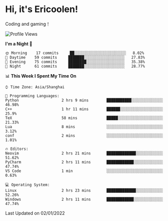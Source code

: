 # Hi, it's Ericoolen!
Coding and gaming！

<!--START_SECTION:waka-->
![Profile Views](http://img.shields.io/badge/Profile%20Views-3-blue)

**I'm a Night 🦉** 

```text
🌞 Morning    17 commits     ██░░░░░░░░░░░░░░░░░░░░░░░   8.02% 
🌆 Daytime    59 commits     ███████░░░░░░░░░░░░░░░░░░   27.83% 
🌃 Evening    75 commits     ████████░░░░░░░░░░░░░░░░░   35.38% 
🌙 Night      61 commits     ███████░░░░░░░░░░░░░░░░░░   28.77%

```


📊 **This Week I Spent My Time On** 

```text
⌚︎ Time Zone: Asia/Shanghai

💬 Programming Languages: 
Python                   2 hrs 9 mins        ███████████░░░░░░░░░░░░░░   46.98% 
C++                      1 hr 11 mins        ██████░░░░░░░░░░░░░░░░░░░   25.9% 
TeX                      58 mins             █████░░░░░░░░░░░░░░░░░░░░   21.33% 
Lua                      8 mins              ░░░░░░░░░░░░░░░░░░░░░░░░░   3.12% 
conf                     2 mins              ░░░░░░░░░░░░░░░░░░░░░░░░░   1.01%

🔥 Editors: 
Neovim                   2 hrs 21 mins       █████████████░░░░░░░░░░░░   51.62% 
PyCharm                  2 hrs 11 mins       ████████████░░░░░░░░░░░░░   47.74% 
VS Code                  1 min               ░░░░░░░░░░░░░░░░░░░░░░░░░   0.63%

💻 Operating System: 
Linux                    2 hrs 23 mins       █████████████░░░░░░░░░░░░   52.26% 
Windows                  2 hrs 11 mins       ████████████░░░░░░░░░░░░░   47.74%

```


 Last Updated on 02/01/2022
<!--END_SECTION:waka-->

